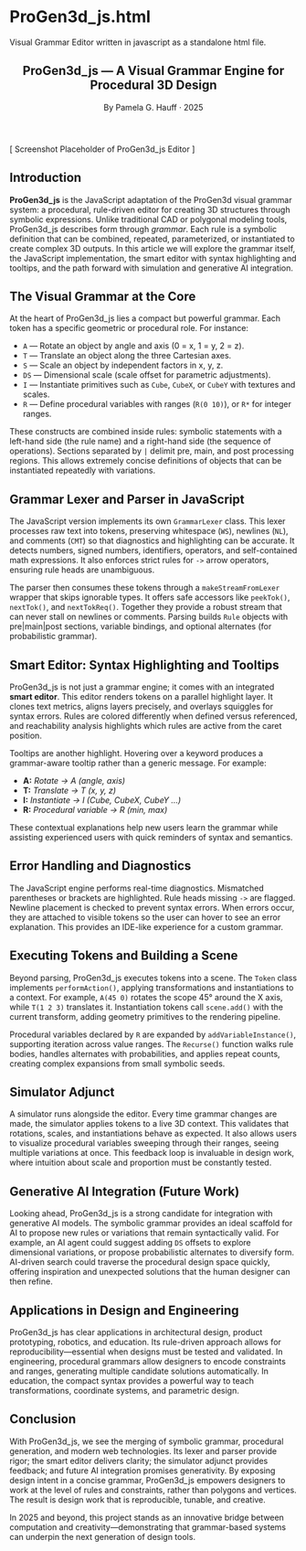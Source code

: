 # ProGen3d_js.html
Visual Grammar Editor written in javascript as a standalone html file.
<article class="pg3d-article">
  <header>
    <h1>ProGen3d_js — A Visual Grammar Engine for Procedural 3D Design</h1>
    <p class="subtitle">By Pamela G. Hauff · 2025</p>
  </header>

  <div class="screenshot">
    <!-- Replace with <img src="screenshot.png" alt="ProGen3d_js editor screenshot"> -->
    <p>[ Screenshot Placeholder of ProGen3d_js Editor ]</p>
  </div>

  <section>
    <h2>Introduction</h2>
    <p>
      <strong>ProGen3d_js</strong> is the JavaScript adaptation of the ProGen3d
      visual grammar system: a procedural, rule-driven editor for creating 3D
      structures through symbolic expressions. Unlike traditional CAD or polygonal
      modeling tools, ProGen3d_js describes form through <em>grammar</em>. Each
      rule is a symbolic definition that can be combined, repeated, parameterized,
      or instantiated to create complex 3D outputs. In this article we will
      explore the grammar itself, the JavaScript implementation, the smart editor
      with syntax highlighting and tooltips, and the path forward with simulation
      and generative AI integration.
    </p>
  </section>

  <section>
    <h2>The Visual Grammar at the Core</h2>
    <p>
      At the heart of ProGen3d_js lies a compact but powerful grammar. Each token
      has a specific geometric or procedural role. For instance:
    </p>
    <ul>
      <li><code>A</code> — Rotate an object by angle and axis (0 = x, 1 = y, 2 = z).</li>
      <li><code>T</code> — Translate an object along the three Cartesian axes.</li>
      <li><code>S</code> — Scale an object by independent factors in x, y, z.</li>
      <li><code>DS</code> — Dimensional scale (scale offset for parametric adjustments).</li>
      <li><code>I</code> — Instantiate primitives such as <code>Cube</code>, <code>CubeX</code>, or <code>CubeY</code> with textures and scales.</li>
      <li><code>R</code> — Define procedural variables with ranges (<code>R(0 10)</code>), or <code>R*</code> for integer ranges.</li>
    </ul>
    <p>
      These constructs are combined inside rules: symbolic statements with a
      left-hand side (the rule name) and a right-hand side (the sequence of
      operations). Sections separated by <code>|</code> delimit pre, main, and
      post processing regions. This allows extremely concise definitions of
      objects that can be instantiated repeatedly with variations.
    </p>
  </section>

  <section>
    <h2>Grammar Lexer and Parser in JavaScript</h2>
    <p>
      The JavaScript version implements its own <code>GrammarLexer</code> class.
      This lexer processes raw text into tokens, preserving whitespace
      (<code>WS</code>), newlines (<code>NL</code>), and comments (<code>CMT</code>)
      so that diagnostics and highlighting can be accurate. It detects numbers,
      signed numbers, identifiers, operators, and self-contained math expressions.
      It also enforces strict rules for <code>-&gt;</code> arrow operators, ensuring
      rule heads are unambiguous.
    </p>
    <p>
      The parser then consumes these tokens through a <code>makeStreamFromLexer</code>
      wrapper that skips ignorable types. It offers safe accessors like
      <code>peekTok()</code>, <code>nextTok()</code>, and <code>nextTokReq()</code>.
      Together they provide a robust stream that can never stall on newlines or
      comments. Parsing builds <code>Rule</code> objects with pre|main|post sections,
      variable bindings, and optional alternates (for probabilistic grammar).
    </p>
  </section>

  <section>
    <h2>Smart Editor: Syntax Highlighting and Tooltips</h2>
    <p>
      ProGen3d_js is not just a grammar engine; it comes with an integrated
      <strong>smart editor</strong>. This editor renders tokens on a parallel
      highlight layer. It clones text metrics, aligns layers precisely, and
      overlays squiggles for syntax errors. Rules are colored differently when
      defined versus referenced, and reachability analysis highlights which rules
      are active from the caret position.
    </p>
    <p>
      Tooltips are another highlight. Hovering over a keyword produces a
      grammar-aware tooltip rather than a generic message. For example:
    </p>
    <ul>
      <li><strong>A:</strong> <em>Rotate → A (angle, axis)</em></li>
      <li><strong>T:</strong> <em>Translate → T (x, y, z)</em></li>
      <li><strong>I:</strong> <em>Instantiate → I (Cube, CubeX, CubeY …)</em></li>
      <li><strong>R:</strong> <em>Procedural variable → R (min, max)</em></li>
    </ul>
    <p>
      These contextual explanations help new users learn the grammar while
      assisting experienced users with quick reminders of syntax and semantics.
    </p>
  </section>

  <section>
    <h2>Error Handling and Diagnostics</h2>
    <p>
      The JavaScript engine performs real-time diagnostics. Mismatched parentheses
      or brackets are highlighted. Rule heads missing <code>-&gt;</code> are flagged.
      Newline placement is checked to prevent syntax errors. When errors occur,
      they are attached to visible tokens so the user can hover to see an error
      explanation. This provides an IDE-like experience for a custom grammar.
    </p>
  </section>

  <section>
    <h2>Executing Tokens and Building a Scene</h2>
    <p>
      Beyond parsing, ProGen3d_js executes tokens into a scene. The <code>Token</code>
      class implements <code>performAction()</code>, applying transformations and
      instantiations to a context. For example, <code>A(45 0)</code> rotates the
      scope 45° around the X axis, while <code>T(1 2 3)</code> translates it.
      Instantiation tokens call <code>scene.add()</code> with the current transform,
      adding geometry primitives to the rendering pipeline.
    </p>
    <p>
      Procedural variables declared by <code>R</code> are expanded by
      <code>addVariableInstance()</code>, supporting iteration across value ranges.
      The <code>Recurse()</code> function walks rule bodies, handles alternates with
      probabilities, and applies repeat counts, creating complex expansions from
      small symbolic seeds.
    </p>
  </section>

  <section>
    <h2>Simulator Adjunct</h2>
    <p>
      A simulator runs alongside the editor. Every time grammar changes are made,
      the simulator applies tokens to a live 3D context. This validates that
      rotations, scales, and instantiations behave as expected. It also allows
      users to visualize procedural variables sweeping through their ranges,
      seeing multiple variations at once. This feedback loop is invaluable in
      design work, where intuition about scale and proportion must be constantly
      tested.
    </p>
  </section>

  <section>
    <h2>Generative AI Integration (Future Work)</h2>
    <p>
      Looking ahead, ProGen3d_js is a strong candidate for integration with
      generative AI models. The symbolic grammar provides an ideal scaffold for
      AI to propose new rules or variations that remain syntactically valid. For
      example, an AI agent could suggest adding <code>DS</code> offsets to explore
      dimensional variations, or propose probabilistic alternates to diversify
      form. AI-driven search could traverse the procedural design space quickly,
      offering inspiration and unexpected solutions that the human designer can
      then refine.
    </p>
  </section>

  <section>
    <h2>Applications in Design and Engineering</h2>
    <p>
      ProGen3d_js has clear applications in architectural design, product
      prototyping, robotics, and education. Its rule-driven approach allows for
      reproducibility—essential when designs must be tested and validated. In
      engineering, procedural grammars allow designers to encode constraints and
      ranges, generating multiple candidate solutions automatically. In education,
      the compact syntax provides a powerful way to teach transformations,
      coordinate systems, and parametric design.
    </p>
  </section>

  <section>
    <h2>Conclusion</h2>
    <p>
      With ProGen3d_js, we see the merging of symbolic grammar, procedural
      generation, and modern web technologies. Its lexer and parser provide rigor;
      the smart editor delivers clarity; the simulator adjunct provides feedback;
      and future AI integration promises generativity. By exposing design intent
      in a concise grammar, ProGen3d_js empowers designers to work at the level of
      rules and constraints, rather than polygons and vertices. The result is
      design work that is reproducible, tunable, and creative.
    </p>
    <p>
      In 2025 and beyond, this project stands as an innovative bridge between
      computation and creativity—demonstrating that grammar-based systems can
      underpin the next generation of design tools.
    </p>
  </section>
</article>

